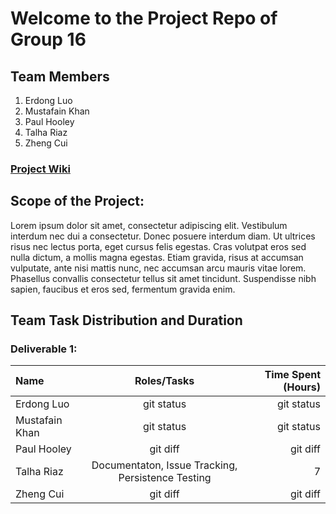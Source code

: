 # Welcome to the Project Repo of Group 16 
## Team Members

1. Erdong Luo
2. Mustafain Khan
3. Paul Hooley
4. Talha Riaz
5. Zheng Cui

### [Project Wiki](https://github.com/McGill-ECSE321-Fall2019/project-group-16/wiki)
 
 ## Scope of the Project:
 Lorem ipsum dolor sit amet, consectetur adipiscing elit. Vestibulum interdum nec dui a consectetur. Donec posuere interdum diam. Ut ultrices risus nec lectus porta, eget cursus felis egestas. Cras volutpat eros sed nulla dictum, a mollis magna egestas. Etiam gravida, risus at accumsan vulputate, ante nisi mattis nunc, nec accumsan arcu mauris vitae lorem. Phasellus convallis consectetur tellus sit amet tincidunt. Suspendisse nibh sapien, faucibus et eros sed, fermentum gravida enim.
 
 ## Team Task Distribution and Duration
 
 ### Deliverable 1:
 
| Name | Roles/Tasks | Time Spent (Hours) | 
| :---         |     :---:      |          ---: |
| Erdong Luo         | git status     | git status |
| Mustafain Khan     | git status     | git status    |
| Paul Hooley        | git diff       | git diff      |
| Talha Riaz         | Documentaton, Issue Tracking, Persistence Testing       | 7      |
| Zheng Cui          | git diff       | git diff      |
